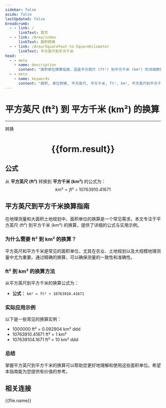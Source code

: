 ```yaml
---
sidebar: false
aside: false
lastUpdated: false
breadcrumb:
  - - link: /
      linkText: 首页
  - - link: /Area/index
      linkText: 面积转换
  - - link: /Area/SquareFoot-to-SquareKilometer
      linkText: 平方英尺到平方千米
head:
  - - meta
    - name: description
      content: "面积单位换算指南，涵盖平方英尺 (ft²) 到平方千米 (km²) 的详细换算公式与说明。"
  - - meta
    - name: keywords
      content: "面积, 单位转换, 平方英尺, 平方千米, ft², km², 平方英尺到平方千米, 面积转换指南"
---
```

# 平方英尺 (ft²) 到 平方千米 (km²) 的换算
---
<script setup>
import { onMounted, reactive, inject, ref } from 'vue'
import { NButton, NForm, NFormItem, NInput, NInputNumber, NSelect, NCard, useMessage,NGrid ,NGi } from 'naive-ui'
import { defineClientComponent } from 'vitepress'
import { Area } from '../../files';

const convert = inject('convert')

const form = reactive({
  number: null,
  result: '',
})

const convertHandler = () => {
  if (form.number !== null && !isNaN(form.number)) {
    const convertedValue = parseFloat(form.number) / 10763910.41671
    form.result = `${form.number}ft² = ${convertedValue.toFixed(6)}km²`
  } else {
    form.result = '请输入有效的数值。'
  }
}
</script>

<n-form size="large" :model="form">
  <n-form-item label="平方英尺 (ft²)">
    <n-input-number v-model:value="form.number" placeholder="输入平方英尺" style="width: 100%" />
  </n-form-item>
  <n-form-item>
    <n-button type="primary" @click="convertHandler" block>转换</n-button>
  </n-form-item>
</n-form>

<n-card  embedded :bordered="false" hoverable>
  <div  style="text-align:center">
    <h1>{{form.result}}</h1>
  </div>
</n-card>

## 公式

从 **平方英尺 (ft²)** 转换到 **平方千米 (km²)** 的公式为：
$$ km² = ft² \div 10763910.41671 $$

## 平方英尺到平方千米换算指南

在地理测量和大面积土地规划中，面积单位的换算是一个常见需求。本文专注于平方英尺 (ft²) 到平方千米 (km²) 的换算，提供了详细的公式与实用示例。

### 为什么需要 ft² 到 km² 的换算？

平方英尺和平方千米是常见的面积单位，尤其在农业、土地规划以及大规模地理测量中尤为重要。通过精确的换算，可以确保测量的一致性和准确性。

### ft² 到 km² 的换算方法

从平方英尺到平方千米的换算公式为：

- **公式：** `km² = ft² ÷ 10763910.41671`

### 实际应用示例

以下是一些常见的换算实例：

- 1000000 ft² = 0.092904 km²
ddd
- 10763910.41671 ft² = 1 km²
- 107639104.1671 ft² = 10 km²
ddd

### 总结

掌握平方英尺到平方千米的换算可以帮助您更好地理解和使用这些面积单位。希望本指南能为您提供有价值的参考。

## 相关连接
<n-grid x-gap="12" :cols="3">
  <n-gi v-for="(file, index) in Area" :key="index">
    <n-button
      text
      tag="a"
      :href="file.path"
      type="primary"
    >
      {{file.name}}
    </n-button>
  </n-gi>
</n-grid>